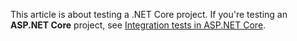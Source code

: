 This article is about testing a .NET Core project. If you're testing an **ASP.NET Core** project, see [Integration tests in ASP.NET Core](/aspnet/core/test/integration-tests#test-app-prerequisites).
